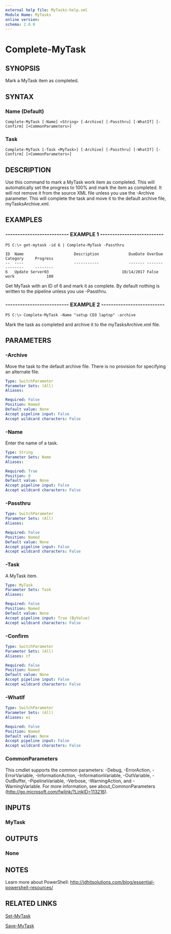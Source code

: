 ```yaml
---
external help file: MyTasks-help.xml
Module Name: MyTasks
online version: 
schema: 2.0.0
---
```


# Complete-MyTask

## SYNOPSIS
Mark a MyTask item as completed.

## SYNTAX

### Name (Default)
```
Complete-MyTask [-Name] <String> [-Archive] [-Passthru] [-WhatIf] [-Confirm] [<CommonParameters>]
```

### Task
```
Complete-MyTask [-Task <MyTask>] [-Archive] [-Passthru] [-WhatIf] [-Confirm] [<CommonParameters>]
```

## DESCRIPTION
Use this command to mark a MyTask work item as completed. This will automatically set the progress to 100% and mark the item as completed. It will not remove it from the source XML file unless you use the -Archive parameter. This will complete the task and move it to the default archive file, myTasksArchive.xml.

## EXAMPLES

### -------------------------- EXAMPLE 1 --------------------------
```
PS C:\> get-mytask -id 6 | Complete-MyTask -Passthru

ID  Name                      Description             DueDate OverDue Category     Progress
--  ----                      -----------             ------- ------- --------     --------
6   Update Server03                                10/14/2017 False   work              100
```

Get MyTask with an ID of 6 and mark it as complete. By default nothing is written to the pipeline unless you use -Passthru.

### -------------------------- EXAMPLE 2 --------------------------
```
PS C:\> Complete-MyTask -Name "setup CEO laptop" -archive
```

Mark the task as completed and archive it to the myTasksArchive.xml file.

## PARAMETERS

### -Archive
Move the task to the default archive file. There is no provision for specifying an alternate file.

```yaml
Type: SwitchParameter
Parameter Sets: (All)
Aliases: 

Required: False
Position: Named
Default value: None
Accept pipeline input: False
Accept wildcard characters: False
```

### -Name
Enter the name of a task.

```yaml
Type: String
Parameter Sets: Name
Aliases: 

Required: True
Position: 0
Default value: None
Accept pipeline input: False
Accept wildcard characters: False
```

### -Passthru

```yaml
Type: SwitchParameter
Parameter Sets: (All)
Aliases: 

Required: False
Position: Named
Default value: None
Accept pipeline input: False
Accept wildcard characters: False
```

### -Task
A MyTask item.

```yaml
Type: MyTask
Parameter Sets: Task
Aliases: 

Required: False
Position: Named
Default value: None
Accept pipeline input: True (ByValue)
Accept wildcard characters: False
```

### -Confirm
```yaml
Type: SwitchParameter
Parameter Sets: (All)
Aliases: cf

Required: False
Position: Named
Default value: None
Accept pipeline input: False
Accept wildcard characters: False
```

### -WhatIf
```yaml
Type: SwitchParameter
Parameter Sets: (All)
Aliases: wi

Required: False
Position: Named
Default value: None
Accept pipeline input: False
Accept wildcard characters: False
```

### CommonParameters
This cmdlet supports the common parameters: -Debug, -ErrorAction, -ErrorVariable, -InformationAction, -InformationVariable, -OutVariable, -OutBuffer, -PipelineVariable, -Verbose, -WarningAction, and -WarningVariable. For more information, see about_CommonParameters (http://go.microsoft.com/fwlink/?LinkID=113216).

## INPUTS

### MyTask

## OUTPUTS

### None

## NOTES
Learn more about PowerShell:
http://jdhitsolutions.com/blog/essential-powershell-resources/

## RELATED LINKS

[Set-MyTask]()

[Save-MyTask]()
